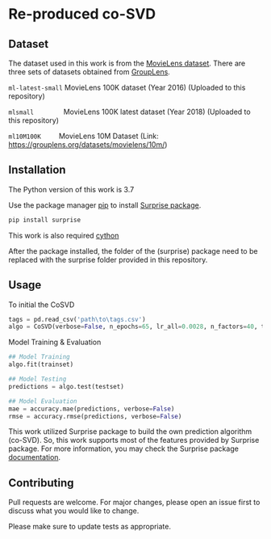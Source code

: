 # Re-produced co-SVD

## Dataset
The dataset used in this work is from the [MovieLens dataset](https://grouplens.org/datasets/movielens/). There are three sets of datasets obtained from [GroupLens](https://grouplens.org).


`ml-latest-small` MovieLens 100K dataset (Year 2016) (Uploaded to this repository)

`mlsmall`
&nbsp;&nbsp;&nbsp;&nbsp;&nbsp;&nbsp;&nbsp;&nbsp;&nbsp;&nbsp;&nbsp;&nbsp;&nbsp;
MovieLens 100K latest dataset (Year 2018) (Uploaded to this repository)

`ml10M100K` 
&nbsp;&nbsp;&nbsp;&nbsp;&nbsp;&nbsp;&nbsp;
MovieLens 10M Dataset (Link: https://grouplens.org/datasets/movielens/10m/)

## Installation

The Python version of this work is 3.7

Use the package manager [pip](https://pip.pypa.io/en/stable/) to install [Surprise package](http://surpriselib.com/).

```bash
pip install surprise
```

This work is also required [cython](https://cython.org/)

After the package installed, the folder of the (surprise) package need to be replaced with the surprise folder provided in this repository.

## Usage

To initial the CoSVD
```python
tags = pd.read_csv('path\to\tags.csv')
algo = CoSVD(verbose=False, n_epochs=65, lr_all=0.0028, n_factors=40, tags=tags, random_state=123)
```

Model Training & Evaluation
```python
## Model Training
algo.fit(trainset)

## Model Testing
predictions = algo.test(testset)

## Model Evaluation
mae = accuracy.mae(predictions, verbose=False)
rmse = accuracy.rmse(predictions, verbose=False)
```
This work utilized Surprise package to build the own prediction algorithm (co-SVD). So, this work supports most of the features provided by Surprise package. For more information, you may check the Surprise package [documentation](https://surprise.readthedocs.io/en/stable/).

## Contributing
Pull requests are welcome. For major changes, please open an issue first to discuss what you would like to change.

Please make sure to update tests as appropriate.
